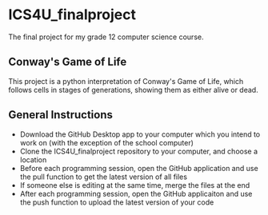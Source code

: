 # ICS4U_finalproject
The final project for my grade 12 computer science course.

## Conway's Game of Life
This project is a python interpretation of Conway's Game of Life, which follows cells in stages of generations, showing them as either alive or dead.

## General Instructions
- Download the GitHub Desktop app to your computer which you intend to work on (with the exception of the school computer)
- Clone the ICS4U_finalproject repository to your computer, and choose a location
- Before each programming session, open the GitHub application and use the pull function to get the latest version of all files
- If someone else is editing at the same time, merge the files at the end
- After each programming session, open the GitHub applicaiton and use the push function to upload the latest version of your code